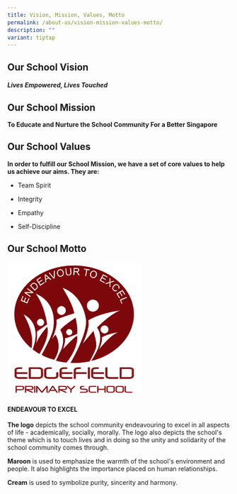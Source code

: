 ```yaml
---
title: Vision, Mission, Values, Motto
permalink: /about-us/vision-mission-values-motto/
description: ""
variant: tiptap
---
```

<h2>Our School Vision</h2>
<h5><strong>Lives Empowered, Lives Touched</strong></h5>
<h2>Our School Mission</h2>
<p><strong>To Educate and Nurture the School Community For a Better Singapore</strong>
</p>
<h2>Our School Values</h2>
<p><strong>In order to fulfill our School Mission, we have a set of core values to help us achieve our aims. They are:</strong>
</p>
<ul data-tight="true" class="tight">
<li>
<p>Team Spirit</p>
</li>
<li>
<p>Integrity</p>
</li>
<li>
<p>Empathy</p>
</li>
<li>
<p>Self-Discipline</p>
</li>
</ul>
<h2>Our School Motto</h2>
<div class="isomer-image-wrapper">
<img style="width:60%" height="auto" width="100%" src="/images/edgefield-logo%20.jpeg">
</div>
<h4>ENDEAVOUR TO EXCEL&nbsp;</h4>
<p><strong>The logo</strong>&nbsp;depicts the school community endeavouring
to excel in all aspects of life - academically, socially, morally. The
logo also depicts the school's theme which is to touch lives and in doing
so the unity and solidarity of the school community comes through.</p>
<p><strong>Maroon</strong>&nbsp;is used to emphasize the warmth of the school's
environment and people. It also highlights the importance placed on human
relationships.</p>
<p><strong>Cream</strong>&nbsp;is used to symbolize purity, sincerity and
harmony.</p>